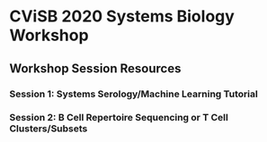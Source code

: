 # CViSB 2020 Systems Biology Workshop

## Workshop Session Resources
### Session 1: Systems Serology/Machine Learning Tutorial
### Session 2: B Cell Repertoire Sequencing or T Cell Clusters/Subsets

